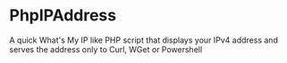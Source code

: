 # PhpIPAddress
A quick What's My IP like PHP script that displays your IPv4 address and serves the address only to Curl, WGet or Powershell
